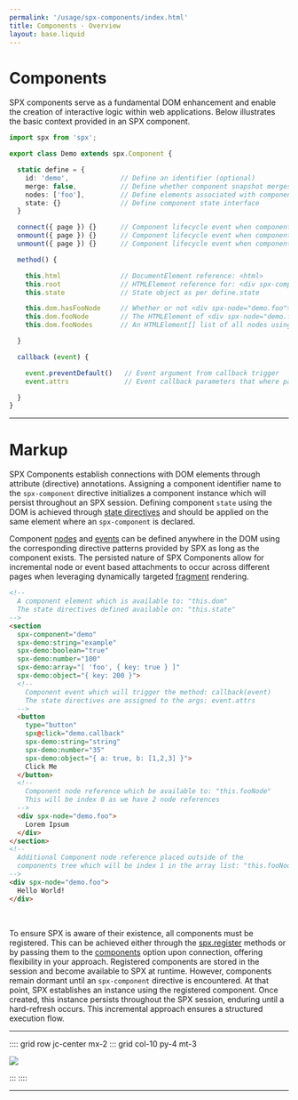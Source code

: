 ```yaml
---
permalink: '/usage/spx-components/index.html'
title: Components - Overview
layout: base.liquid
---
```


# Components

SPX components serve as a fundamental DOM enhancement and enable the creation of interactive logic within web applications. Below illustrates the basic context provided in an SPX component.

<!-- prettier-ignore -->
```ts
import spx from 'spx';

export class Demo extends spx.Component {

  static define = {
    id: 'demo',             // Define an identifier (optional)
    merge: false,           // Define whether component snapshot merges apply
    nodes: ['foo'],         // Define elements associated with components
    state: {}               // Define component state interface
  }

  connect({ page }) {}      // Component lifecycle event when component connects
  onmount({ page }) {}      // Component lifecycle event when component rendered
  unmount({ page }) {}      // Component lifecycle event when component removed

  method() {

    this.html               // DocumentElement reference: <html>
    this.root               // HTMLElement reference for: <div spx-component="demo">
    this.state              // State object as per define.state

    this.dom.hasFooNode     // Whether or not <div spx-node="demo.foo"> exists in dom
    this.dom.fooNode        // The HTMLElement of <div spx-node="demo.foo"> in dom or undefined
    this.dom.fooNodes       // An HTMLElement[] list of all nodes using <div spx-node="demo.foo">

  }

  callback (event) {

    event.preventDefault()   // Event argument from callback trigger
    event.attrs              // Event callback parameters that where passed

  }
}
```

---

# Markup

SPX Components establish connections with DOM elements through attribute (directive) annotations. Assigning a component identifier name to the `spx-component` directive initializes a component instance which will persist throughout an SPX session. Defining component `state` using the DOM is achieved through [state directives](/components/state) and should be applied on the same element where an `spx-component` is declared.

Component [nodes](/components/nodes) and [events](/components/events) can be defined anywhere in the DOM using the corresponding directive patterns provided by SPX as long as the component exists. The persisted nature of SPX Components allow for incremental node or event based attachments to occur across different pages when leveraging dynamically targeted [fragment](/key-concepts) rendering.

<!--prettier-ignore-->
```html
<!--
  A component element which is available to: "this.dom"
  The state directives defined available on: "this.state"
-->
<section
  spx-component="demo"
  spx-demo:string="example"
  spx-demo:boolean="true"
  spx-demo:number="100"
  spx-demo:array="[ 'foo', { key: true } ]"
  spx-demo:object="{ key: 200 }">
  <!--
    Component event which will trigger the method: callback(event)
    The state directives are assigned to the args: event.attrs
  -->
  <button
    type="button"
    spx@click="demo.callback"
    spx-demo:string="string"
    spx-demo:number="35"
    spx-demo:object="{ a: true, b: [1,2,3] }">
    Click Me
  </button>
  <!--
    Component node reference which be available to: "this.fooNode"
    This will be index 0 as we have 2 node references
  -->
  <div spx-node="demo.foo">
    Lorem Ipsum
  </div>
</section>
<!--
  Additional Component node reference placed outside of the
  components tree which will be index 1 in the array list: "this.fooNodes"
-->
<div spx-node="demo.foo">
  Hello World!
</div>
```

<br>

To ensure SPX is aware of their existence, all components must be registered. This can be achieved either through the [spx.register](/api/register) methods or by passing them to the [components](/usage/options#components) option upon connection, offering flexibility in your approach. Registered components are stored in the session and become available to SPX at runtime. However, components remain dormant until an `spx-component` directive is encountered. At that point, SPX establishes an instance using the registered component. Once created, this instance persists throughout the SPX session, enduring until a hard-refresh occurs. This incremental approach ensures a structured execution flow.

---

:::: grid row jc-center mx-2
::: grid col-10 py-4 mt-3

<img src="/assets/flow.svg" class="w-100">

:::
::::

---
